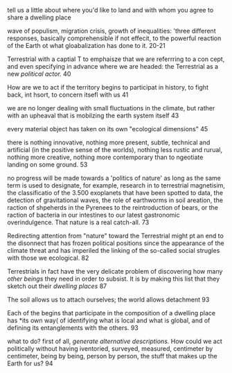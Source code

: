 
tell us a little about where you'd like to land and with whom  you agree to share a dwelling place


wave of populism, migration crisis, growth of inequalities: 'three different responses, basically comprehensible if not effecit, to the powerful reaction of the Earth ot what gloabalization has done to it. 20-21

Terrestrial with a captial T to emphaisze that we are referrring to a con cept, and even specifying in advance where we are headed: the Terrestrial as a new *political actor.* 40

How are we to act if the territory begins to participat in history, to fight back, int hsort, to concern itsefl with us 41

we are no longer dealing with small fluctuations in the climate, but rather with an upheaval that is mobilzing the earth system itself 43

every material object has taken on its own "ecological dimensions" 45

there is nothing innovative, nothing more present, subtle, technical and artificial (in the positive sense of the worlds), nothing less rustic and rurual, nothing more creative, nothing more contemporary than to ngeotiate landing on some ground. 53 

no progress will be made towards a 'politics of nature' as long as the same term is used to designate, for example, research in to terrestrial magnetisim, the classificatio of the 3.500 exoplanets that have been spotted to data, the detection of gravitational waves, the role of earthworms in soil areation, the raction of shpeherds in the Pyrenees to the reintroduction of bears, or the raction of bacteria in our intestines to our latest gastronomic overindulgence. That nature is a real catch-all. 73

Redirecting attention from "nature" toward the Terrestrial might pt an end to the disonnect that has frozen political positions since the appearance of the climate threat and has imperiled the linking of the so-called social strugles with those we ecological. 82

Terrestrials in fact have the very delicate problem of discovering how many *other beings* they need in order to subsist. It is by making this list that they sketch out their *dwelling places* 87

The soil allows us to attach ourselves; the world allows detachment 93

Each of the begins that participate in the composition of a dwelling place has *its own way( of identifying what is local and what is global, and of defining its entanglements with the others. 93

what to do? first of all, *generate alternative descriptions.* How could we act politically without having iventoried, surveyed, measured, centimeter by centimeter, being by being, person by person, the stuff that makes up the Earth for us? 94
```

